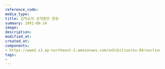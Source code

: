 ```yaml
---
reference_code:
media_type:
title: 김학순의 공개증언 현장
summary: 1991-08-14
image:
description:
modified_at:
created_at:
components:
- https://wwm3.s3.ap-northeast-2.amazonaws.com/exhibition/ex-04/section-02/4_김학순+공개증언+현장.JPG
tags:
-
---
```

